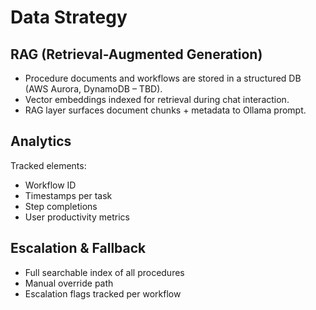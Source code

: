 # Data Strategy

## RAG (Retrieval-Augmented Generation)

- Procedure documents and workflows are stored in a structured DB (AWS Aurora, DynamoDB – TBD).
- Vector embeddings indexed for retrieval during chat interaction.
- RAG layer surfaces document chunks + metadata to Ollama prompt.

## Analytics

Tracked elements:
- Workflow ID
- Timestamps per task
- Step completions
- User productivity metrics

## Escalation & Fallback

- Full searchable index of all procedures
- Manual override path
- Escalation flags tracked per workflow
